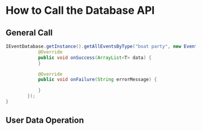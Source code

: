 # How to Call the Database API

## General Call

```java
IEventDatabase.getInstance().getAllEventsByType("boat party", new EventDataListener() {
            @Override
            public void onSuccess(ArrayList<T> data) {
            }

            @Override
            public void onFailure(String errorMessage) {

            }
        });
}
```

## User Data Operation